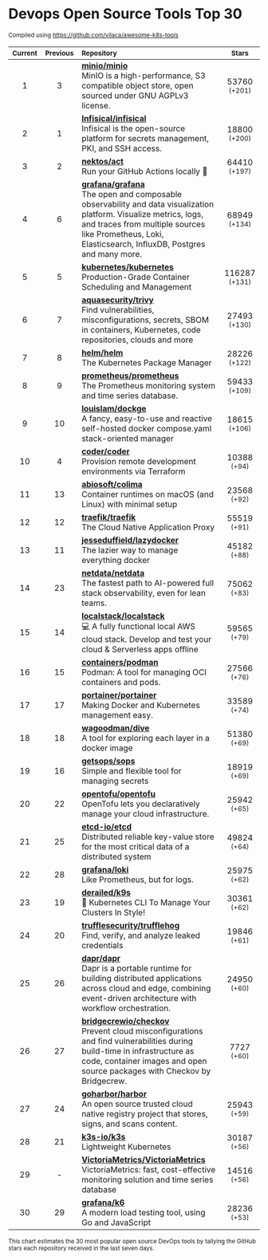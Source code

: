 # Devops Open Source Tools Top 30
<sup>Compiled using https://github.com/vilaca/awesome-k8s-tools</sup>
<div align="center">

|<sub>Current</sub>|<sub>Previous</sub>|<sub>Repository</sub>|<sub>Stars</sub>|
|:---:|:---:|:---|:---:|
|1|3|[**minio/minio**](https://github.com/minio/minio)<br/>MinIO is a high-performance, S3 compatible object store, open sourced under GNU AGPLv3 license.|53760 <sup>(+201)</sup>|
|2|1|[**Infisical/infisical**](https://github.com/Infisical/infisical)<br/>Infisical is the open-source platform for secrets management, PKI, and SSH access.|18800 <sup>(+200)</sup>|
|3|2|[**nektos/act**](https://github.com/nektos/act)<br/>Run your GitHub Actions locally 🚀|64410 <sup>(+197)</sup>|
|4|6|[**grafana/grafana**](https://github.com/grafana/grafana)<br/>The open and composable observability and data visualization platform. Visualize metrics, logs, and traces from multiple sources like Prometheus, Loki, Elasticsearch, InfluxDB, Postgres and many more. |68949 <sup>(+134)</sup>|
|5|5|[**kubernetes/kubernetes**](https://github.com/kubernetes/kubernetes)<br/>Production-Grade Container Scheduling and Management|116287 <sup>(+131)</sup>|
|6|7|[**aquasecurity/trivy**](https://github.com/aquasecurity/trivy)<br/>Find vulnerabilities, misconfigurations, secrets, SBOM in containers, Kubernetes, code repositories, clouds and more|27493 <sup>(+130)</sup>|
|7|8|[**helm/helm**](https://github.com/helm/helm)<br/>The Kubernetes Package Manager|28226 <sup>(+122)</sup>|
|8|9|[**prometheus/prometheus**](https://github.com/prometheus/prometheus)<br/>The Prometheus monitoring system and time series database.|59433 <sup>(+109)</sup>|
|9|10|[**louislam/dockge**](https://github.com/louislam/dockge)<br/>A fancy, easy-to-use and reactive self-hosted docker compose.yaml stack-oriented manager|18615 <sup>(+106)</sup>|
|10|4|[**coder/coder**](https://github.com/coder/coder)<br/>Provision remote development environments via Terraform|10388 <sup>(+94)</sup>|
|11|13|[**abiosoft/colima**](https://github.com/abiosoft/colima)<br/>Container runtimes on macOS (and Linux) with minimal setup|23568 <sup>(+92)</sup>|
|12|12|[**traefik/traefik**](https://github.com/traefik/traefik)<br/>The Cloud Native Application Proxy|55519 <sup>(+91)</sup>|
|13|11|[**jesseduffield/lazydocker**](https://github.com/jesseduffield/lazydocker)<br/>The lazier way to manage everything docker|45182 <sup>(+88)</sup>|
|14|23|[**netdata/netdata**](https://github.com/netdata/netdata)<br/>The fastest path to AI-powered full stack observability, even for lean teams.|75062 <sup>(+83)</sup>|
|15|14|[**localstack/localstack**](https://github.com/localstack/localstack)<br/>💻 A fully functional local AWS cloud stack. Develop and test your cloud & Serverless apps offline|59565 <sup>(+79)</sup>|
|16|15|[**containers/podman**](https://github.com/containers/podman)<br/>Podman: A tool for managing OCI containers and pods.|27566 <sup>(+76)</sup>|
|17|17|[**portainer/portainer**](https://github.com/portainer/portainer)<br/>Making Docker and Kubernetes management easy.|33589 <sup>(+74)</sup>|
|18|18|[**wagoodman/dive**](https://github.com/wagoodman/dive)<br/>A tool for exploring each layer in a docker image|51380 <sup>(+69)</sup>|
|19|16|[**getsops/sops**](https://github.com/getsops/sops)<br/>Simple and flexible tool for managing secrets|18919 <sup>(+69)</sup>|
|20|22|[**opentofu/opentofu**](https://github.com/opentofu/opentofu)<br/>OpenTofu lets you declaratively manage your cloud infrastructure.|25942 <sup>(+65)</sup>|
|21|25|[**etcd-io/etcd**](https://github.com/etcd-io/etcd)<br/>Distributed reliable key-value store for the most critical data of a distributed system|49824 <sup>(+64)</sup>|
|22|28|[**grafana/loki**](https://github.com/grafana/loki)<br/>Like Prometheus, but for logs.|25975 <sup>(+62)</sup>|
|23|19|[**derailed/k9s**](https://github.com/derailed/k9s)<br/>🐶 Kubernetes CLI To Manage Your Clusters In Style!|30361 <sup>(+62)</sup>|
|24|20|[**trufflesecurity/trufflehog**](https://github.com/trufflesecurity/trufflehog)<br/>Find, verify, and analyze leaked credentials|19846 <sup>(+61)</sup>|
|25|26|[**dapr/dapr**](https://github.com/dapr/dapr)<br/>Dapr is a portable runtime for building distributed applications across cloud and edge, combining event-driven architecture with workflow orchestration.|24950 <sup>(+60)</sup>|
|26|27|[**bridgecrewio/checkov**](https://github.com/bridgecrewio/checkov)<br/>Prevent cloud misconfigurations and find vulnerabilities during build-time in infrastructure as code, container images and open source packages with Checkov by Bridgecrew.|7727 <sup>(+60)</sup>|
|27|24|[**goharbor/harbor**](https://github.com/goharbor/harbor)<br/>An open source trusted cloud native registry project that stores, signs, and scans content.|25943 <sup>(+59)</sup>|
|28|21|[**k3s-io/k3s**](https://github.com/k3s-io/k3s)<br/>Lightweight Kubernetes|30187 <sup>(+56)</sup>|
|29|-|[**VictoriaMetrics/VictoriaMetrics**](https://github.com/VictoriaMetrics/VictoriaMetrics)<br/>VictoriaMetrics: fast, cost-effective monitoring solution and time series database|14516 <sup>(+56)</sup>|
|30|29|[**grafana/k6**](https://github.com/grafana/k6)<br/>A modern load testing tool, using Go and JavaScript|28236 <sup>(+53)</sup>|


</div>

<sub>This chart estimates the 30 most popular open source DevOps tools by tallying the GitHub stars each repository received in the last seven days.</sub>
